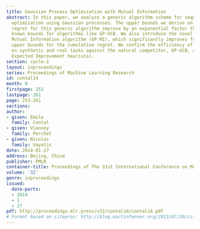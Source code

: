 ```yaml
---
title: Gaussian Process Optimization with Mutual Information
abstract: In this paper, we analyze a generic algorithm scheme for sequential global
  optimization using Gaussian processes. The upper bounds we derive on the cumulative
  regret for this generic algorithm improve by an exponential factor the previously
  known bounds for algorithms like GP-UCB. We also introduce the novel Gaussian Process
  Mutual Information algorithm (GP-MI), which significantly improves further these
  upper bounds for the cumulative regret. We confirm the efficiency of this algorithm
  on synthetic and real tasks against the natural competitor, GP-UCB, and also the
  Expected Improvement heuristic.
section: cycle-2
layout: inproceedings
series: Proceedings of Machine Learning Research
id: contal14
month: 0
firstpage: 253
lastpage: 261
page: 253-261
sections: 
author:
- given: Emile
  family: Contal
- given: Vianney
  family: Perchet
- given: Nicolas
  family: Vayatis
date: 2014-01-27
address: Bejing, China
publisher: PMLR
container-title: Proceedings of The 31st International Conference on Machine Learning
volume: '32'
genre: inproceedings
issued:
  date-parts:
  - 2014
  - 1
  - 27
pdf: http://proceedings.mlr.press/v32/contal14/contal14.pdf
# Format based on citeproc: http://blog.martinfenner.org/2013/07/30/citeproc-yaml-for-bibliographies/
---
```

